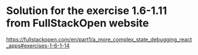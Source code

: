 # Solution for the exercise 1.6-1.11 from FullStackOpen website
https://fullstackopen.com/en/part1/a_more_complex_state_debugging_react_apps#exercises-1-6-1-14
